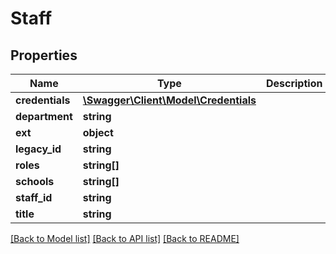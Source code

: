 # Staff

## Properties
Name | Type | Description | Notes
------------ | ------------- | ------------- | -------------
**credentials** | [**\Swagger\Client\Model\Credentials**](Credentials.md) |  | [optional] 
**department** | **string** |  | [optional] 
**ext** | **object** |  | [optional] 
**legacy_id** | **string** |  | [optional] 
**roles** | **string[]** |  | [optional] 
**schools** | **string[]** |  | [optional] 
**staff_id** | **string** |  | [optional] 
**title** | **string** |  | [optional] 

[[Back to Model list]](../../README.md#documentation-for-models) [[Back to API list]](../../README.md#documentation-for-api-endpoints) [[Back to README]](../../README.md)

